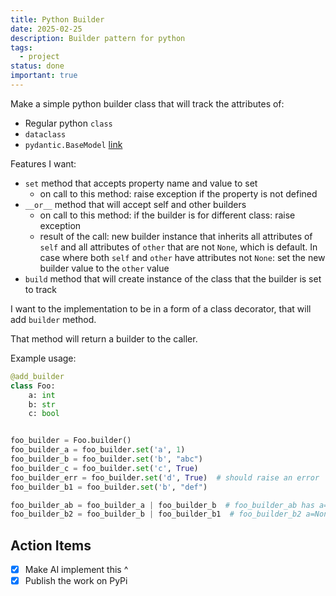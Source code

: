 ```yaml
---
title: Python Builder
date: 2025-02-25
description: Builder pattern for python
tags:
  - project
status: done
important: true
---
```


Make a simple python builder class that will track the attributes of:

- Regular python `class`
- `dataclass`
- `pydantic.BaseModel` [link](https://docs.pydantic.dev/latest/api/base_model/)

Features I want:

- `set` method that accepts property name and value to set
	- on call to this method: raise exception if the property is not defined
- `__or__` method that will accept self and other builders
	- on call to this method: if the builder is for different class: raise exception
	- result of the call: new builder instance that inherits all attributes of
	`self` and all attributes of `other` that are not `None`, which is default. In
	case where both `self` and `other` have attributes not `None`: set the new
	builder value to the `other` value
- `build` method that will create instance of the class that the builder is set to track

I want to the implementation to be in a form of a class decorator, that will add `builder` method. 

That method will return a builder to the caller.

Example usage:

```python
@add_builder
class Foo:
    a: int
    b: str
	c: bool


foo_builder = Foo.builder()
foo_builder_a = foo_builder.set('a', 1)
foo_builder_b = foo_builder.set('b', "abc")
foo_builder_c = foo_builder.set('c', True)
foo_builder_err = foo_builder.set('d', True)  # should raise an error
foo_builder_b1 = foo_builder.set('b', "def")

foo_builder_ab = foo_builder_a | foo_builder_b  # foo_builder_ab has a=1, b='abc', c=None
foo_builder_b2 = foo_builder_b | foo_builder_b1  # foo_builder_b2 a=None, b='def', c=None
```

## Action Items

- [x] Make AI implement this ^
- [x] Publish the work on PyPi
